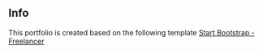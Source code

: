 ## Info
This portfolio is created based on the following template
[Start Bootstrap - Freelancer](https://startbootstrap.com/template-overviews/freelancer/)